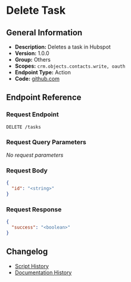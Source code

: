 <!-- BEGIN GENERATED CONTENT -->
# Delete Task

## General Information

- **Description:** Deletes a task in Hubspot
- **Version:** 1.0.0
- **Group:** Others
- **Scopes:** `crm.objects.contacts.write, oauth`
- **Endpoint Type:** Action
- **Code:** [github.com](https://github.com/NangoHQ/integration-templates/tree/main/integrations/hubspot/actions/delete-task.ts)


## Endpoint Reference

### Request Endpoint

`DELETE /tasks`

### Request Query Parameters

_No request parameters_

### Request Body

```json
{
  "id": "<string>"
}
```

### Request Response

```json
{
  "success": "<boolean>"
}
```

## Changelog

- [Script History](https://github.com/NangoHQ/integration-templates/commits/main/integrations/hubspot/actions/delete-task.ts)
- [Documentation History](https://github.com/NangoHQ/integration-templates/commits/main/integrations/hubspot/actions/delete-task.md)

<!-- END  GENERATED CONTENT -->

